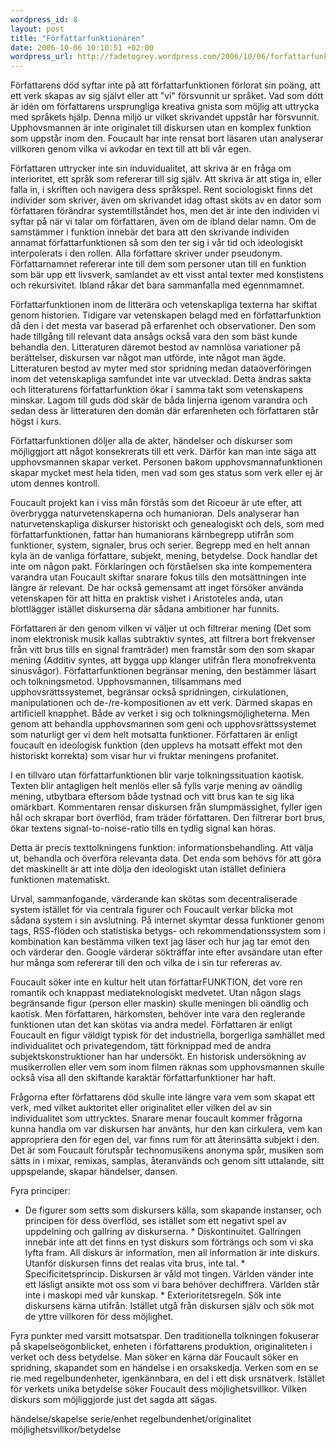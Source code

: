 ```yaml
--- 
wordpress_id: 8 
layout: post
title: "Författarfunktionären" 
date: 2006-10-06 10:10:51 +02:00 
wordpress_url: http://fadetogrey.wordpress.com/2006/10/06/forfattarfunktionaren/ 
---
```


Författarens död syftar inte på att författarfunktionen förlorat sin poäng, att ett verk skapas av sig självt eller att "vi" försvunnit ur språket. Vad som dött är idén om författarens ursprungliga kreativa gnista som möjlig att uttrycka med språkets hjälp. Denna miljö ur vilket skrivandet uppstår har försvunnit. Upphovsmannen är inte originalet till diskursen utan en komplex funktion som uppstår inom den. Foucault har inte rensat bort läsaren utan analyserar villkoren genom vilka vi avkodar en text till att bli vår egen.

Författaren uttrycker inte sin induvidualitet, att skriva är en fråga om interioritet, ett språk som refererar till sig själv. Att skriva är att stiga in, eller falla in, i skriften och navigera dess språkspel. Rent sociologiskt finns det individer som skriver, även om skrivandet idag oftast sköts av en dator som författaren förändrar systemtillståndet hos, men det är inte den individen vi syftar på när vi talar om författaren, även om de ibland delar namn. Om de samstämmer i funktion innebär det bara att den skrivande individen annamat författarfunktionen så som den ter sig i vår tid och ideologiskt interpolerats i den rollen. Alla författare skriver under pseudonym. Författarnamnet refererar inte till dem som personer utan till en funktion som bär upp ett livsverk, samlandet av ett visst antal texter med konstistens och rekursivitet. Ibland råkar det bara sammanfalla med egennmamnet.

Författarfunktionen inom de litterära och vetenskapliga texterna har skiftat genom historien. Tidigare var vetenskapen belagd med en författarfunktion då den i det mesta var baserad på erfarenhet och observationer. Den som hade tillgång till relevant data ansågs också vara den som bäst kunde behandla den. Litteraturen däremot bestod av namnlösa variationer på berättelser, diskursen var något man utförde, inte något man ägde. Litteraturen bestod av myter med stor spridning medan dataöverföringen inom det vetenskapliga samfundet inte var utvecklad. Detta ändras sakta och litteraturens författarfunktion ökar i samma takt som vetenskapens minskar. Lagom till guds död skär de båda linjerna igenom varandra och sedan dess är litteraturen den domän där erfarenheten och författaren står högst i kurs.

Författarfunktionen döljer alla de akter, händelser och diskurser som möjliggjort att något konsekrerats till ett verk. Därför kan man inte säga att upphovsmannen skapar verket. Personen bakom upphovsmannafunktionen skapar mycket mest hela tiden, men vad som ges status som verk eller ej är utom dennes kontroll.

Foucault projekt kan i viss mån förstås som det Ricoeur är ute efter, att överbrygga naturvetenskaperna och humanioran. Dels analyserar han naturvetenskapliga diskurser historiskt och genealogiskt och dels, som med författarfunktionen, fattar han humaniorans kärnbegrepp utifrån som funktioner, system, signaler, brus och serier. Begrepp med en helt annan kyla än de vanliga författare, subjekt, mening, betydelse. Dock handlar det inte om någon pakt. Förklaringen och förståelsen ska inte kompementera varandra utan Foucault skiftar snarare fokus tills den motsättningen inte längre är relevant. De har också gemensamt att inget försöker använda vetenskapen för att hitta en praktisk vishet i Aristoteles anda, utan blottlägger istället diskurserna där sådana ambitioner har funnits.

Författaren är den genom vilken vi väljer ut och filtrerar mening (Det som inom elektronisk musik kallas subtraktiv syntes, att filtrera bort frekvenser från vitt brus tills en signal framträder) men framstår som den som skapar mening (Additiv syntes, att bygga upp klanger utifrån flera monofrekventa sinusvågor). Författarfunktionen begränsar mening, den bestämmer läsart och tolkningsmetod. Upphovsmannen, tillsammans med upphovsrättssystemet, begränsar också spridningen, cirkulationen, manipulationen och de-/re-kompositionen av ett verk. Därmed skapas en artificiell knapphet. Både av verket i sig och tolkningsmöjligheterna. Men genom att behandla upphovsmannen som geni och upphovsrättssystemet som naturligt ger vi dem helt motsatta funktioner. Författaren är enligt foucault en ideologisk funktion (den upplevs ha motsatt effekt mot den historiskt korrekta) som visar hur vi fruktar meningens profanitet.

I en tillvaro utan författarfunktionen blir varje tolkningssituation kaotisk. Texten blir antagligen helt menlös eller så fylls varje mening av oändlig mening, utbytbara eftersom både tystnad och vitt brus kan te sig lika omärkbart. Kommentaren rensar diskursen från slumpmässighet, fyller igen hål och skrapar bort överflöd, fram träder författaren. Den filtrerar bort brus, ökar textens signal-to-noise-ratio tills en tydlig signal kan höras.

Detta är precis texttolkningens funktion: informationsbehandling. Att välja ut, behandla och överföra relevanta data. Det enda som behövs för att göra det maskinellt är att inte dölja den ideologiskt utan istället definiera funktionen matematiskt.

Urval, sammanfogande, värderande kan skötas som decentraliserade system istället för via centrala figurer och Foucault verkar blicka mot sådana system i sin avslutning. På internet skymtar dessa funktioner genom tags, RSS-flöden och statistiska betygs- och rekommendationssystem som i kombination kan bestämma vilken text jag läser och hur jag tar emot den och värderar den. Google värderar sökträffar inte efter avsändare utan efter hur många som refererar till den och vilka de i sin tur refereras av.

Foucault söker inte en kultur helt utan författarFUNKTION, det vore ren romantik och knappast mediateknologiskt medvetet. Utan någon slags begränsande figur (person eller maskin) skulle meningen bli oändlig och kaotisk. Men författaren, härkomsten, behöver inte vara den reglerande funktionen utan det kan skötas via andra medel. Författaren är enligt Foucault en figur väldigt typisk för det industriella, borgerliga samhället med individualitet och privategendom, tätt förknippad med de andra subjektskonstruktioner han har undersökt. En historisk undersökning av musikerrollen eller vem som inom filmen räknas som upphovsmannen skulle också visa all den skiftande karaktär författarfunktioner har haft.

Frågorna efter författarens död skulle inte längre vara vem som skapat ett verk, med vilket auktoritet eller originalitet eller vilken del av sin individualitet som uttrycktes. Snarare menar foucault kommer frågorna kunna handla om var diskursen har använts, hur den kan cirkulera, vem kan appropriera den för egen del, var finns rum för att återinsätta subjekt i den. Det är som Foucault förutspår technomusikens anonyma spår, musiken som sätts in i mixar, remixas, samplas, återanvänds och genom sitt uttalande, sitt uppspelande, skapar händelser, dansen.

Fyra principer:

* De figurer som setts som diskursers källa, som skapande instanser, och principen för dess överflöd, ses istället som ett negativt spel av uppdelning och gallring av diskurserna. * Diskontinuitet. Gallringen innebär inte att det finns en tyst diskurs som förträngs och som vi ska lyfta fram. All diskurs är information, men all information är inte diskurs. Utanför diskursen finns det realas vita brus, inte tal. * Specificitetsprincip. Diskursen är våld mot tingen. Världen vänder inte ett läsligt ansikte mot oss som vi bara behöver dechiffrera. Världen står inte i maskopi med vår kunskap. * Exterioritetsregeln. Sök inte diskursens kärna utifrån. Istället utgå från diskursen själv och sök mot de yttre villkoren för dess möjlighet.

Fyra punkter med varsitt motsatspar. Den traditionella tolkningen fokuserar på skapelseögonblicket, enheten i författarens produktion, originaliteten i verket och dess betydelse. Man söker en kärna där Foucault söker en spridning, skapandet som en händelse i en orsakskedja. Verken som en se rie med regelbundenheter, igenkännbara, en del i ett disk ursnätverk. Istället för verkets unika betydelse söker Foucault dess möjlighetsvillkor. Vilken diskurs som möjliggjorde just det sagda att sägas.

händelse/skapelse serie/enhet regelbundenhet/originalitet möjlighetsvillkor/betydelse


